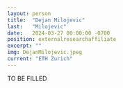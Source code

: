 ```yaml
---
layout: person
title:  "Dejan Milojevic"
last:   "Milojevic"
date:   2024-03-27 00:00:00 -0700
position: externalresearchaffiliate
excerpt: ""
img: DejanMilojevic.jpeg
current: "ETH Zurich"
---
```


TO BE FILLED
